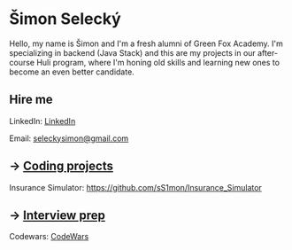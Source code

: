 # Šimon Selecký

Hello, my name is Šimon and I'm a fresh alumni of Green Fox Academy. I'm specializing in backend (Java Stack) and this are my projects in our after-course Huli program, where I'm honing old skills and learning new ones to become an even better candidate.

## Hire me
LinkedIn: [LinkedIn](https://www.linkedin.com/in/simon-selecky/)

Email: seleckysimon@gmail.com

## &rarr; [Coding projects](https://github.com/green-fox-academy/definitions/tree/master/project-phase/huli/coding-projects)
Insurance Simulator: https://github.com/sS1mon/Insurance_Simulator

## &rarr; [Interview prep](https://github.com/green-fox-academy/teaching-materials/tree/master/interview)

Codewars: [CodeWars](https://www.codewars.com/users/sS1mon)
